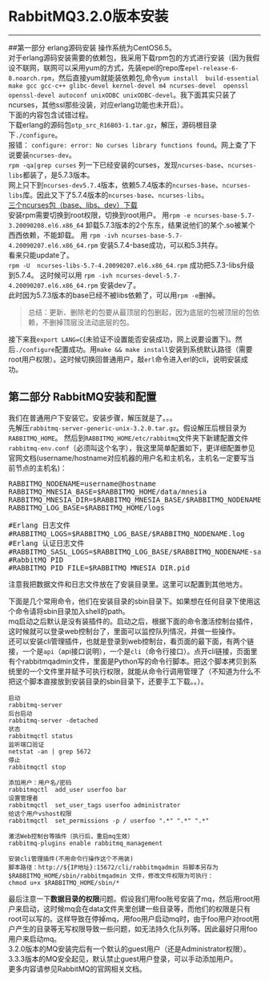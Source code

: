 # RabbitMQ3.2.0版本安装
---
##第一部分 erlang源码安装
操作系统为CentOS6.5。  
对于erlang源码安装需要的依赖包，我采用下载rpm包的方式进行安装（因为我假设不联网，联网可以采用yum的方式，先装epel的repo库`epel-release-6-8.noarch.rpm`，然后直接yum就能装依赖包,命令`yum install  build-essential make gcc gcc-c++ glibc-devel kernel-devel m4 ncurses-devel  openssl openssl-devel autoconf unixODBC unixODBC-devel`。我下面其实只装了ncurses，其他ssl那些没装，对应erlang功能也未开启）。  
下面的内容包含试错过程。  
下载erlang的源码包`otp_src_R16B03-1.tar.gz`，解压，源码根目录下`./configure`。  
报错： `configure: error: No curses library functions found`。网上查了下说要装`ncurses-dev`。  
`rpm -qa|grep curses` 列一下已经安装的curses，发现`ncurses-base`、`ncurses-libs`都装了，是5.7.3版本。  
网上只下到`ncurses-dev5.7.4`版本，依赖5.7.4版本的`ncurses-base`、`ncurses-libs`库。因此又下了5.7.4版本的`ncurses-base`、`ncurses-libs`。  
[三个ncurses包（base、libs、dev）下载](http://rpmfind.net/linux/rpm2html/search.php?query=ncurses-devel&submit=Search+...&system=centos&arch=)  
安装rpm需要切换到root权限，切换到root用户。
用`rpm -e ncurses-base-5.7-3.20090208.el6.x86_64` 卸载5.7.3版本的2个东东，结果说他们的某个.so被某个西西依赖，不能卸载。
用
 `rpm -ivh ncurses-base-5.7-4.20090207.el6.x86_64.rpm` 安装5.7.4-base成功，可以和5.3共存。  
看来只能update了。  
`rpm -U  ncurses-libs-5.7-4.20090207.el6.x86_64.rpm` 成功把5.7.3-libs升级到5.7.4。
这时候可以用
`rpm -ivh ncurses-devel-5.7-4.20090207.el6.x86_64.rpm` 安装dev了。  
此时因为5.7.3版本的base已经不被libs依赖了，可以用`rpm -e`删掉。

> 总结：更新、删除老的包要从最顶层的包删起，因为底层的包被顶层的包依赖，不删掉顶层没法动底层的包。

接下来我`export LANG=C`(未验证不设置能否安装成功，网上说要设置下)。然后`./configure`配置成功。用`make && make install`安装到系统默认路径（需要root用户权限）。这时候切换回普通用户，敲`erl`命令进入erl的cli，说明安装成功。

## 第二部分 RabbitMQ安装和配置
我们在普通用户下安装它。安装步骤，解压就是了。。。  
先解压`rabbitmq-server-generic-unix-3.2.0.tar.gz`。假设解压后根目录为`RABBITMQ_HOME`。
然后到`RABBITMQ_HOME/etc/rabbitmq`文件夹下新建配置文件 `rabbitmq-env.conf`（必须叫这个名字），我这里简单配置如下，更详细配置参见官网文档(username/hostname对应机器的用户名和主机名，主机名一定要写当前节点的主机名)：
<pre>
RABBITMQ_NODENAME=username@hostname
RABBITMQ_MNESIA_BASE=$RABBITMQ_HOME/data/mnesia
RABBITMQ_MNESIA_DIR=$RABBITMQ_MNESIA_BASE/$RABBITMQ_NODENAME
RABBITMQ_LOG_BASE=$RABBITMQ_HOME/logs

#Erlang 日志文件
#RABBITMQ_LOGS=$RABBITMQ_LOG_BASE/$RABBITMQ_NODENAME.log
#Erlang 认证日志文件
#RABBITMQ_SASL_LOGS=$RABBITMQ_LOG_BASE/$RABBITMQ_NODENAME-sasl.log
#RabbitMQ PID
#RABBITMQ_PID_FILE=$RABBITMQ_MNESIA_DIR.pid
</pre>

注意我把数据文件和日志文件放在了安装目录里。这里可以配置到其他地方。

下面是几个常用命令，他们在安装目录的sbin目录下。如果想在任何目录下使用这个命令请将sbin目录加入shell的path。  
mq启动之后默认是没有装插件的。启动之后，根据下面的命令激活控制台插件，这时候就可以登录web控制台了，里面可以监控队列情况，并做一些操作。  
还可以安装cli管理插件，也就是登录到web控制台，看页面的最下面，有两个链接，一个是`api`（api接口说明），一个是`cli`（命令行接口）。点开cli链接，页面里有个rabbitmqadmin文件，里面是Python写的命令行脚本。把这个脚本拷贝到系统里的一个文件里并赋予可执行权限，就能从命令行调用管理了（不知道为什么不把这个脚本直接放到安装目录的sbin目录下，还要手工下载。。）。


```
启动
rabbitmq-server
后台启动
rabbitmq-server -detached
状态
rabbitmqctl status
监听端口验证
netstat -an | grep 5672
停止
rabbitmqctl stop

添加用户：用户名/密码
rabbitmqctl  add_user userfoo bar
设置管理者
rabbitmqctl  set_user_tags userfoo administrator
给这个用户vshost权限
rabbitmqctl  set_permissions -p / userfoo ".*" ".*" ".*"

激活Web控制台等插件（执行后，重启mq生效）
rabbitmq-plugins enable rabbitmq_management

安装cli管理插件(不用命令行操作这个不用装)
脚本路径：http://${IP地址}:15672/cli/rabbitmqadmin 将脚本另存为$RABBITMQ_HOME/sbin/rabbitmqadmin 文件，修改文件权限为可执行：
chmod u+x $RABBITMQ_HOME/sbin/*

```

最后注意一下**数据目录的权限**问题。假设我们用foo账号安装了mq，然后用root用户来启动，这时候mq会在data文件夹里创建一些目录等，而他们的权限是只有root可以写的。这样导致在停掉mq，用foo用户启动mq时，由于foo用户对root用户产生的目录等无写权限导致一些问题，如无法持久化队列等。因此最好只用foo用户来启动mq。    
3.2.0版本的MQ安装完后有一个默认的guest用户（还是Administrator权限）。  
3.3.3版本的MQ安全起见，默认禁止guest用户登录，可以手动添加用户。  
更多内容请参见RabbitMQ的官网相关文档。





